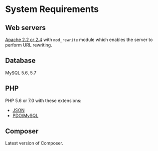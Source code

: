 # System Requirements


## Web servers

[Apache 2.2 or 2.4](http://httpd.apache.org/download.cgi) with `mod_rewrite` module which enables the server to perform URL rewriting. 


## Database

MySQL 5.6, 5.7


## PHP

PHP 5.6 or 7.0 with these extensions:

- [JSON](http://php.net/manual/en/book.json.php)
- [PDO/MySQL](http://php.net/manual/en/ref.pdo-mysql.php)


## Composer

Latest version of Composer.
